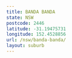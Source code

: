 ```yaml
---
title: BANDA BANDA
state: NSW
postcode: 2446
latitude: -31.19475731
longitude: 152.4528856
url: /nsw/banda-banda/
layout: suburb
---
```

